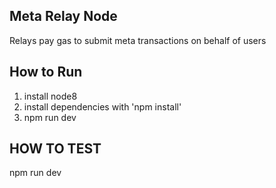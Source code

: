 
 ## Meta Relay Node
 
 

Relays pay gas to submit meta transactions on behalf of users
  



## How to Run
1. install node8
2. install dependencies with 'npm install'
3.  npm run dev

 



## HOW TO TEST
npm run dev
